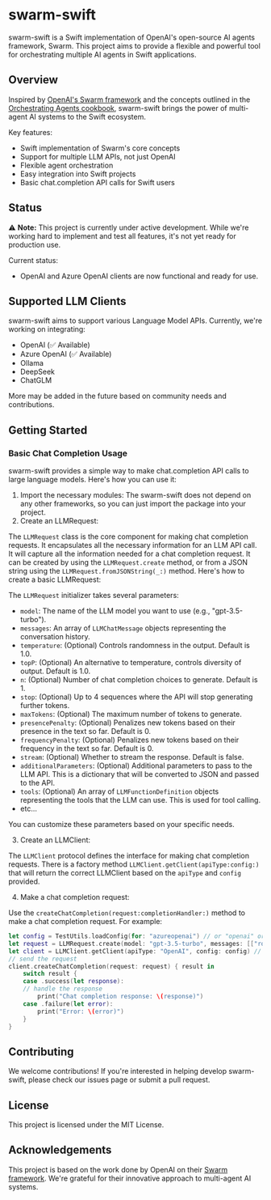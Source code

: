 # swarm-swift

swarm-swift is a Swift implementation of OpenAI's open-source AI agents framework, Swarm. This project aims to provide a flexible and powerful tool for orchestrating multiple AI agents in Swift applications.

## Overview

Inspired by [OpenAI's Swarm framework](https://github.com/openai/swarm) and the concepts outlined in the [Orchestrating Agents cookbook](https://cookbook.openai.com/examples/orchestrating_agents), swarm-swift brings the power of multi-agent AI systems to the Swift ecosystem.

Key features:
- Swift implementation of Swarm's core concepts
- Support for multiple LLM APIs, not just OpenAI
- Flexible agent orchestration
- Easy integration into Swift projects
- Basic chat.completion API calls for Swift users

## Status

⚠️ **Note:** This project is currently under active development. While we're working hard to implement and test all features, it's not yet ready for production use.

Current status:
- OpenAI and Azure OpenAI clients are now functional and ready for use.

## Supported LLM Clients

swarm-swift aims to support various Language Model APIs. Currently, we're working on integrating:

- OpenAI (✅ Available)
- Azure OpenAI (✅ Available)
- Ollama
- DeepSeek
- ChatGLM

More may be added in the future based on community needs and contributions.

## Getting Started

### Basic Chat Completion Usage

swarm-swift provides a simple way to make chat.completion API calls to large language models. Here's how you can use it:

1. Import the necessary modules:
The swarm-swift does not depend on any other frameworks, so you can just import the package into your project.
2. Create an LLMRequest:

The `LLMRequest` class is the core component for making chat completion requests. It encapsulates all the necessary information for an LLM API call. It will capture all the information needed for a chat completion request. It can be created by using the `LLMRequest.create` method, or from a JSON string using the `LLMRequest.fromJSONString(_:)` method. Here's how to create a basic LLMRequest:

The `LLMRequest` initializer takes several parameters:

- `model`: The name of the LLM model you want to use (e.g., "gpt-3.5-turbo").
- `messages`: An array of `LLMChatMessage` objects representing the conversation history.
- `temperature`: (Optional) Controls randomness in the output. Default is 1.0.
- `topP`: (Optional) An alternative to temperature, controls diversity of output. Default is 1.0.
- `n`: (Optional) Number of chat completion choices to generate. Default is 1.
- `stop`: (Optional) Up to 4 sequences where the API will stop generating further tokens.
- `maxTokens`: (Optional) The maximum number of tokens to generate.
- `presencePenalty`: (Optional) Penalizes new tokens based on their presence in the text so far. Default is 0.
- `frequencyPenalty`: (Optional) Penalizes new tokens based on their frequency in the text so far. Default is 0.
- `stream`: (Optional) Whether to stream the response. Default is false.
- `additionalParameters`: (Optional) Additional parameters to pass to the LLM API. This is a dictionary that will be converted to JSON and passed to the API.
- `tools`: (Optional) An array of `LLMFunctionDefinition` objects representing the tools that the LLM can use. This is used for tool calling.
- etc...

You can customize these parameters based on your specific needs.

3. Create an LLMClient:

The `LLMClient` protocol defines the interface for making chat completion requests. There is a factory method `LLMClient.getClient(apiType:config:)` that will return the correct LLMClient based on the `apiType` and `config` provided.

4. Make a chat completion request:

Use the `createChatCompletion(request:completionHandler:)` method to make a chat completion request. For example:

```swift
let config = TestUtils.loadConfig(for: "azureopenai") // or "openai" or "ollama" or "deepseek" or "chatglm", read it from file, etc...
let request = LLMRequest.create(model: "gpt-3.5-turbo", messages: [["role": "user", "content": "Hello, world!"]]) // or use request.fromJSONString(jsonString) to create a request from a json string
let client = LLMClient.getClient(apiType: "OpenAI", config: config) // or "azureopenai" etc...
// send the request
client.createChatCompletion(request: request) { result in
    switch result {
    case .success(let response):
    // handle the response
        print("Chat completion response: \(response)")
    case .failure(let error):
        print("Error: \(error)")
    }
}
```

## Contributing

We welcome contributions! If you're interested in helping develop swarm-swift, please check our issues page or submit a pull request.

## License

This project is licensed under the MIT License.

## Acknowledgements

This project is based on the work done by OpenAI on their [Swarm framework](https://github.com/openai/swarm). We're grateful for their innovative approach to multi-agent AI systems.


